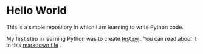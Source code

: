 # Hello World
This is a simple repository in which I am learning to write Python code.

My first step in learning Python was to create [test.py](test.py) . You can read about it in this [markdown file](test.md) .
